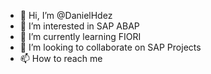 - 👋 Hi, I’m @DanielHdez
- 👀 I’m interested in SAP ABAP
- 🌱 I’m currently learning FIORI
- 💞️ I’m looking to collaborate on SAP Projects
- 📫 How to reach me 

